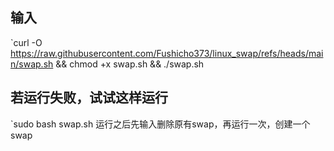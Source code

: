 ## 输入
\`curl -O https://raw.githubusercontent.com/Fushicho373/linux_swap/refs/heads/main/swap.sh && chmod +x swap.sh && ./swap.sh
## 若运行失败，试试这样运行
\`sudo bash swap.sh
运行之后先输入删除原有swap，再运行一次，创建一个swap
